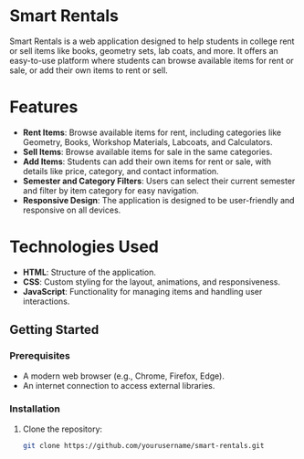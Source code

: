 # Smart Rentals

Smart Rentals is a web application designed to help students in college rent or sell items like books, geometry sets, lab coats, and more. It offers an easy-to-use platform where students can browse available items for rent or sale, or add their own items to rent or sell.

# Features

- **Rent Items**: Browse available items for rent, including categories like Geometry, Books, Workshop Materials, Labcoats, and Calculators.
- **Sell Items**: Browse available items for sale in the same categories.
- **Add Items**: Students can add their own items for rent or sale, with details like price, category, and contact information.
- **Semester and Category Filters**: Users can select their current semester and filter by item category for easy navigation.
- **Responsive Design**: The application is designed to be user-friendly and responsive on all devices.

# Technologies Used

- **HTML**: Structure of the application.
- **CSS**: Custom styling for the layout, animations, and responsiveness.
- **JavaScript**: Functionality for managing items and handling user interactions.

## Getting Started

### Prerequisites

- A modern web browser (e.g., Chrome, Firefox, Edge).
- An internet connection to access external libraries.

### Installation

1. Clone the repository:
   ```bash
   git clone https://github.com/yourusername/smart-rentals.git
